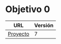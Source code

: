 # Objetivo 0

| URL                                        | Versión |
|--------------------------------------------|---------|
|[Proyecto](https://github.com/JJ/dummy-IV/pull/1)    | 7       |
